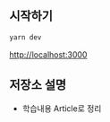 ## 시작하기

```bash
yarn dev
```

[http://localhost:3000](http://localhost:3000)

## 저장소 설명

- 학습내용 Article로 정리
